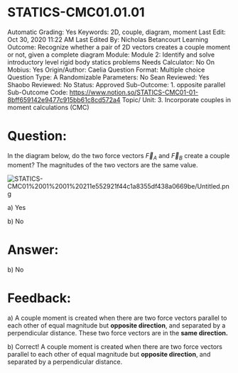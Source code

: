 # STATICS-CMC01.01.01

Automatic Grading: Yes
Keywords: 2D, couple, diagram, moment
Last Edit: Oct 30, 2020 11:22 AM
Last Edited By: Nicholas Betancourt
Learning Outcome: Recognize whether a pair of 2D vectors creates a couple moment or not, given a complete diagram
Module: Module 2: Identify and solve introductory level rigid body statics problems
Needs Calculator: No
On Mobius: Yes
Origin/Author: Caelia
Question Format: Multiple choice
Question Type: A
Randomizable Parameters: No
Sean Reviewed: Yes
Shaobo Reviewed: No
Status: Approved
Sub-Outcome: 1. opposite parallel
Sub-Outcome Code: https://www.notion.so/STATICS-CMC01-01-8bff659142e9477c915bb61c8cd572a4
Topic/ Unit: 3. Incorporate couples in moment calculations (CMC)

# Question:

In the diagram below, do the two force vectors $\overrightarrow{F}_A$ and $\overrightarrow{F}_B$ create a couple moment? The magnitudes of the two vectors are the same value.

![STATICS-CMC01%2001%2001%20211e552921f44c1a8355df438a0669be/Untitled.png](STATICS-CMC01%2001%2001%20211e552921f44c1a8355df438a0669be/Untitled.png)

a) Yes

b) No

# Answer:

b) No

# Feedback:

a) A couple moment is created when there are two force vectors parallel to each other of equal magnitude but **opposite direction**, and separated by a perpendicular distance. These two force vectors are in the **same direction.** 

b) Correct! A couple moment is created when there are two force vectors parallel to each other of equal magnitude but **opposite direction**, and separated by a perpendicular distance.